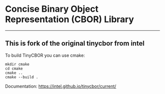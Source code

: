 # Concise Binary Object Representation (CBOR) Library
---------------------------------------------------

## This is fork of the original tinycbor from intel


To build TinyCBOR you can use cmake:

```
mkdir cmake
cd cmake
cmake ..
cmake --build .
```

Documentation: https://intel.github.io/tinycbor/current/

